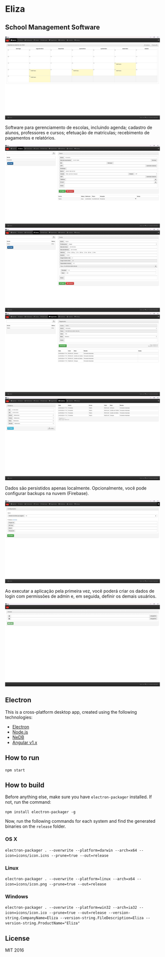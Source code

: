 # Eliza

## School Management Software

![Eliza: Agenda](/docs/eliza1.png "Eliza: Agenda")

Software para gerenciamento de escolas, incluindo agenda; cadastro de alunos, professores e cursos; efetuação de matrículas; recebimento de pagamentos e relatórios.

![Eliza: Alunos](/docs/eliza2.png "Eliza: Alunos")
![Eliza: Cursos](/docs/eliza3.png "Eliza: Cursos")
![Eliza: Pagamentos](/docs/eliza4.png "Eliza: Pagamentos")
![Eliza: Relatórios](/docs/eliza5.png "Eliza: Relatórios")

Dados são persistidos apenas localmente. Opcionalmente, você pode configurar backups na nuvem (Firebase).

![Eliza: Firebase](/docs/eliza6.png "Eliza: Firebase")

Ao executar a aplicação pela primeira vez, você poderá criar os dados de login com permissões de admin e, em seguida, definir os demais usuários.

![Eliza: Login](/docs/eliza7.png "Eliza: Login")

## Electron

This is a cross-platform desktop app, created using the following technologies:

- [Electron](https://electronjs.org/)
- [Node.js](https://nodejs.org/en/)
- [NeDB](https://github.com/louischatriot/nedb)
- [Angular v1.x](https://angularjs.org/)

## How to run

`npm start`

## How to build

Before anything else, make sure you have `electron-packager` installed. If not, run the command:

`npm install electron-packager -g`

Now, run the following commands for each system and find the generated binaries on the `release` folder.

### OS X

`electron-packager . --overwrite --platform=darwin --arch=x64 --icon=icons/icon.icns --prune=true --out=release`

### Linux

`electron-packager . --overwrite --platform=linux --arch=x64 --icon=icons/icon.png --prune=true --out=release`

### Windows

`electron-packager . --overwrite --platform=win32 --arch=ia32 --icon=icons/icon.ico --prune=true --out=release --version-string.CompanyName=Eliza --version-string.FileDescription=Eliza --version-string.ProductName="Eliza"`

## License

MIT 2016
